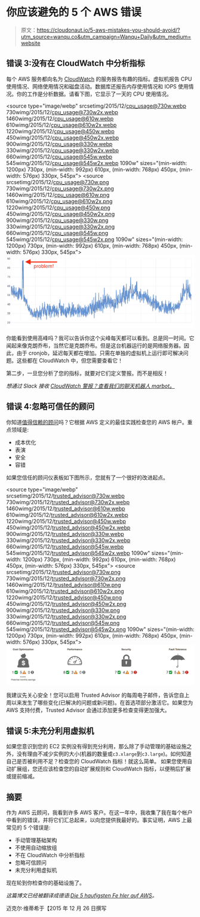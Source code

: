 # 你应该避免的 5 个 AWS 错误

> 原文：<https://cloudonaut.io/5-aws-mistakes-you-should-avoid/?utm_source=wanqu.co&utm_campaign=Wanqu+Daily&utm_medium=website>

## 错误 3:没有在 CloudWatch 中分析指标

每个 AWS 服务都向名为 [CloudWatch](https://aws.amazon.com/cloudwatch/) 的服务报告有趣的指标。虚拟机报告 CPU 使用情况、网络使用情况和磁盘活动。数据库还报告内存使用情况和 IOPS 使用情况。你的工作是分析数据。请看下图，它显示了一天的 CPU 使用情况。

<picture class="img-fluid"><source type="image/webp" srcsetimg/2015/12/cpu_usage@730w.webp 730wimg/2015/12/cpu_usage@730w2x.webp 1460wimg/2015/12/cpu_usage@610w.webp 610wimg/2015/12/cpu_usage@610w2x.webp 1220wimg/2015/12/cpu_usage@450w.webp 450wimg/2015/12/cpu_usage@450w2x.webp 900wimg/2015/12/cpu_usage@330w.webp 330wimg/2015/12/cpu_usage@330w2x.webp 660wimg/2015/12/cpu_usage@545w.webp 545wimg/2015/12/cpu_usage@545w2x.webp 1090w" sizes="(min-width: 1200px) 730px, (min-width: 992px) 610px, (min-width: 768px) 450px, (min-width: 576px) 330px, 545px"> <source srcsetimg/2015/12/cpu_usage@730w.png 730wimg/2015/12/cpu_usage@730w2x.png 1460wimg/2015/12/cpu_usage@610w.png 610wimg/2015/12/cpu_usage@610w2x.png 1220wimg/2015/12/cpu_usage@450w.png 450wimg/2015/12/cpu_usage@450w2x.png 900wimg/2015/12/cpu_usage@330w.png 330wimg/2015/12/cpu_usage@330w2x.png 660wimg/2015/12/cpu_usage@545w.png 545wimg/2015/12/cpu_usage@545w2x.png 1090w" sizes="(min-width: 1200px) 730px, (min-width: 992px) 610px, (min-width: 768px) 450px, (min-width: 576px) 330px, 545px"> ![CPU usage over a day](img/43cbed184623c3c97dde6acb9c006c12.png "CPU usage over a day")</picture>

你能看到使用高峰吗？我可以告诉你这个尖峰每天都可以看到。总是同一时间。它闻起来像克朗乔布，当然它是克朗乔布。但是这台机器运行的是网络服务器。因此，由于 cronjob，延迟每天都在增加。只需在单独的虚拟机上运行即可解决问题。这些都在 CloudWatch 中，但您需要查看它！

第二步，一旦您分析了您的指标，就要对它们定义警报。而不是相反！

*想通过 Slack 接收 [CloudWatch 警报？查看我们的聊天机器人 marbot。](https://marbot.io/amazon-cloudwatch-alarm-to-slack.html)*

## 错误 4:忽略可信任的顾问

你知道[值得信赖的顾问](https://aws.amazon.com/premiumsupport/trustedadvisor)吗？它根据 AWS 定义的最佳实践检查您的 AWS 帐户。重点领域是:

*   成本优化
*   表演
*   安全
*   容错

如果您信任的顾问仪表板如下图所示，您就有了一个很好的改进起点。

<picture class="img-fluid"><source type="image/webp" srcsetimg/2015/12/trusted_advisor@730w.webp 730wimg/2015/12/trusted_advisor@730w2x.webp 1460wimg/2015/12/trusted_advisor@610w.webp 610wimg/2015/12/trusted_advisor@610w2x.webp 1220wimg/2015/12/trusted_advisor@450w.webp 450wimg/2015/12/trusted_advisor@450w2x.webp 900wimg/2015/12/trusted_advisor@330w.webp 330wimg/2015/12/trusted_advisor@330w2x.webp 660wimg/2015/12/trusted_advisor@545w.webp 545wimg/2015/12/trusted_advisor@545w2x.webp 1090w" sizes="(min-width: 1200px) 730px, (min-width: 992px) 610px, (min-width: 768px) 450px, (min-width: 576px) 330px, 545px"> <source srcsetimg/2015/12/trusted_advisor@730w.png 730wimg/2015/12/trusted_advisor@730w2x.png 1460wimg/2015/12/trusted_advisor@610w.png 610wimg/2015/12/trusted_advisor@610w2x.png 1220wimg/2015/12/trusted_advisor@450w.png 450wimg/2015/12/trusted_advisor@450w2x.png 900wimg/2015/12/trusted_advisor@330w.png 330wimg/2015/12/trusted_advisor@330w2x.png 660wimg/2015/12/trusted_advisor@545w.png 545wimg/2015/12/trusted_advisor@545w2x.png 1090w" sizes="(min-width: 1200px) 730px, (min-width: 992px) 610px, (min-width: 768px) 450px, (min-width: 576px) 330px, 545px"> ![Trusted Advisor Dashboard](img/54a23f10d029995cf6c77fbd4003d52e.png "Trusted Advisor Dashboard")</picture>

我建议先关心安全！您可以启用 Trusted Advisor 的每周电子邮件，告诉您自上周以来发生了哪些变化(已解决的问题或新问题)。在首选项部分激活它。如果您为 AWS 支持付费，Trusted Advisor 会通过添加更多检查变得更加强大。

## 错误 5:未充分利用虚拟机

如果您意识到您的 EC2 实例没有得到充分利用，那么除了手动管理的基础设施之外，没有理由不减少实例的大小(机器的数量或`c3.xlarge`到`c3.large`)。如何知道自己是否被利用不足？检查您的 CloudWatch 指标！就这么简单。
如果您使用自动扩展组，您还应该检查您的自动扩展规则和 CloudWatch 指标，以便稍后扩展或提前缩减。

## 摘要

作为 AWS 云顾问，我看到许多 AWS 客户。在这一年中，我收集了我在每个帐户中看到的错误，并将它们汇总起来，以向您提供我最好的。事实证明，AWS 上最常见的 5 个错误是:

*   手动管理基础架构
*   不使用自动缩放组
*   不在 CloudWatch 中分析指标
*   忽略可信顾问
*   未充分利用虚拟机

现在轮到你检查你的基础设施了。

*这篇博文已经被翻译成德语:[Die 5 haufigsten Fe hler auf AWS](https://cloudonauten.de/die-5-haufigsten-fehler-auf-aws/)。*

迈克尔·维蒂希于【2015 年 12 月 26 日撰写
